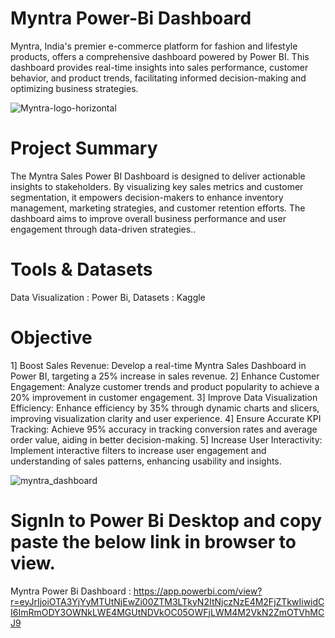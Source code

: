 # Myntra Power-Bi Dashboard
Myntra, India's premier e-commerce platform for fashion and lifestyle products, offers a comprehensive dashboard powered by Power BI. This dashboard provides real-time insights into sales performance, customer behavior, and product trends, facilitating informed decision-making and optimizing business strategies.

![Myntra-logo-horizontal](https://github.com/rahulrajan15/amazon_sales_Tableau_dashbaord_/assets/113009011/5b371a43-d2eb-4095-9b83-ea2d0df51998)

# Project Summary
The Myntra Sales Power BI Dashboard is designed to deliver actionable insights to stakeholders. By visualizing key sales metrics and customer segmentation, it empowers decision-makers to enhance inventory management, marketing strategies, and customer retention efforts. The dashboard aims to improve overall business performance and user engagement through data-driven strategies..

# Tools & Datasets
Data Visualization : Power Bi,
Datasets : Kaggle

# Objective
1] Boost Sales Revenue: Develop a real-time Myntra Sales Dashboard in Power BI, targeting a 25% increase in sales revenue.
2] Enhance Customer Engagement: Analyze customer trends and product popularity to achieve a 20% improvement in customer engagement.
3] Improve Data Visualization Efficiency: Enhance efficiency by 35% through dynamic charts and slicers, improving visualization clarity and user experience.
4] Ensure Accurate KPI Tracking: Achieve 95% accuracy in tracking conversion rates and average order value, aiding in better decision-making.
5] Increase User Interactivity: Implement interactive filters to increase user engagement and understanding of sales patterns, enhancing usability and insights.

![myntra_dashboard](https://github.com/rahulrajan15/amazon_sales_Tableau_dashbaord_/assets/113009011/0fc1686f-fc4b-40dc-95b8-527521c5bf8f)

# SignIn to Power Bi Desktop and copy paste the below link in browser to view.
Myntra Power Bi Dashboard : https://app.powerbi.com/view?r=eyJrIjoiOTA3YjYyMTUtNjEwZi00ZTM3LTkyN2ItNjczNzE4M2FjZTkwIiwidCI6ImRmODY3OWNkLWE4MGUtNDVkOC05OWFjLWM4M2VkN2ZmOTVhMCJ9












